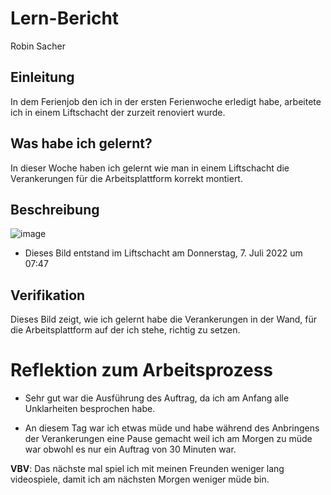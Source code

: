 # Lern-Bericht
 Robin Sacher

## Einleitung
In dem Ferienjob den ich in der ersten Ferienwoche erledigt habe, arbeitete ich in einem Liftschacht der zurzeit renoviert wurde.

## Was habe ich gelernt?

In dieser Woche haben ich gelernt wie man in einem Liftschacht die Verankerungen für die Arbeitsplattform korrekt montiert.

## Beschreibung
![image](https://user-images.githubusercontent.com/110891559/184815361-96827f85-836c-4ca3-afae-90a0515e3ea5.png)

* Dieses Bild entstand im Liftschacht am Donnerstag, 7. Juli 2022 um 07:47

## Verifikation

Dieses Bild zeigt, wie ich gelernt habe die Verankerungen in der Wand, für die Arbeitsplattform auf der ich stehe, richtig zu setzen.

# Reflektion zum Arbeitsprozess
* Sehr gut war die Ausführung des Auftrag, da ich am Anfang alle Unklarheiten besprochen habe.

* An diesem Tag war ich etwas müde und habe während des Anbringens der Verankerungen eine Pause gemacht weil ich am Morgen zu müde war obwohl es nur ein Auftrag von 30 Minuten war.

**VBV**: Das nächste mal spiel ich mit meinen Freunden weniger lang videospiele, damit ich am nächsten Morgen weniger müde bin.
